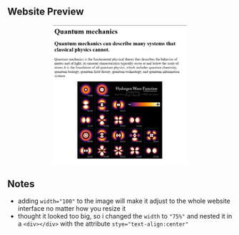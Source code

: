 ## Website Preview
<p align="center">
  <img src="image.png" width="300" alt="Website preview"/>
</p>

## Notes
- adding `width="100"` to the image will make it adjust to the whole website interface no matter how you resize it 
- thought it looked too big, so i changed the `width` to `"75%"` and nested it in a `<div></div>` with the attribute `stye="text-align:center"`